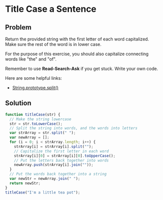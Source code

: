 # Title Case a Sentence

## Problem

Return the provided string with the first letter of each word capitalized. Make sure the rest of the word is in lower case.

For the purpose of this exercise, you should also capitalize connecting words like "the" and "of".

Remember to use **Read-Search-Ask** if you get stuck. Write your own code.

Here are some helpful links:

* [String.prototype.split()](https://developer.mozilla.org/en-US/docs/Web/JavaScript/Reference/Global_Objects/String/split)


## Solution

```javascript
function titleCase(str) {
  // Make the string lowercase
  str = str.toLowerCase();
  // Split the string into words, and the words into letters
  var strArray = str.split(" ");
  var newArray = [];
  for (i = 0; i < strArray.length; i++) {
    strArray[i] = strArray[i].split("");
    // Capitalize the first letter in each word
    strArray[i][0] = strArray[i][0].toUpperCase();
    // Put the letters back together into words
    newArray.push(strArray[i].join(""));
  }
  // Put the words back together into a string
  var newStr = newArray.join(" ");
  return newStr;
}
titleCase("I'm a little tea pot");
```